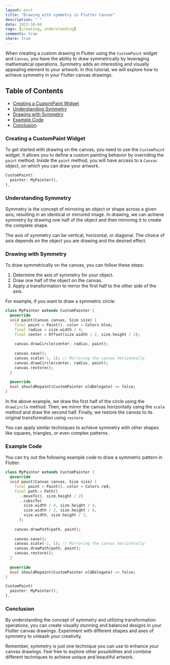 ```yaml
---
layout: post
title: "Drawing with symmetry in Flutter Canvas"
description: " "
date: 2023-10-04
tags: [creating, understanding]
comments: true
share: true
---
```


When creating a custom drawing in Flutter using the `CustomPaint` widget and `Canvas`, you have the ability to draw symmetrically by leveraging mathematical operations. Symmetry adds an interesting and visually appealing element to your artwork. In this tutorial, we will explore how to achieve symmetry in your Flutter canvas drawings.

## Table of Contents
- [Creating a CustomPaint Widget](#creating-a-custompaint-widget)
- [Understanding Symmetry](#understanding-symmetry)
- [Drawing with Symmetry](#drawing-with-symmetry)
- [Example Code](#example-code)
- [Conclusion](#conclusion)

### Creating a CustomPaint Widget

To get started with drawing on the canvas, you need to use the `CustomPaint` widget. It allows you to define a custom painting behavior by overriding the `paint` method. Inside the `paint` method, you will have access to a `Canvas` object, on which you can draw your artwork.

```dart
CustomPaint(
  painter: MyPainter(),
),
```

### Understanding Symmetry

Symmetry is the concept of mirroring an object or shape across a given axis, resulting in an identical or mirrored image. In drawing, we can achieve symmetry by drawing one half of the object and then mirroring it to create the complete shape.

The axis of symmetry can be vertical, horizontal, or diagonal. The choice of axis depends on the object you are drawing and the desired effect.

### Drawing with Symmetry

To draw symmetrically on the canvas, you can follow these steps:

1. Determine the axis of symmetry for your object.
2. Draw one half of the object on the canvas.
3. Apply a transformation to mirror the first half to the other side of the axis.

For example, if you want to draw a symmetric circle:

```dart
class MyPainter extends CustomPainter {
  @override
  void paint(Canvas canvas, Size size) {
    final paint = Paint()..color = Colors.blue;
    final radius = size.width / 4;
    final center = Offset(size.width / 2, size.height / 2);
    
    canvas.drawCircle(center, radius, paint);
    
    canvas.save();
    canvas.scale(-1, 1); // Mirroring the canvas horizontally
    canvas.drawCircle(center, radius, paint);
    canvas.restore();
  }
  
  @override
  bool shouldRepaint(CustomPainter oldDelegate) => false;
}
```

In the above example, we draw the first half of the circle using the `drawCircle` method. Then, we mirror the canvas horizontally using the `scale` method and draw the second half. Finally, we restore the canvas to its original transformation using `restore`.

You can apply similar techniques to achieve symmetry with other shapes like squares, triangles, or even complex patterns.

### Example Code

You can try out the following example code to draw a symmetric pattern in Flutter:

```dart
class MyPainter extends CustomPainter {
  @override
  void paint(Canvas canvas, Size size) {
    final paint = Paint()..color = Colors.red;
    final path = Path()
      ..moveTo(0, size.height / 2)
      ..cubicTo(
        size.width / 4, size.height / 4,
        size.width / 2, size.height / 8,
        size.width, size.height / 2,
      );
    
    canvas.drawPath(path, paint);
    
    canvas.save();
    canvas.scale(-1, 1); // Mirroring the canvas horizontally
    canvas.drawPath(path, paint);
    canvas.restore();
  }
  
  @override
  bool shouldRepaint(CustomPainter oldDelegate) => false;
}

CustomPaint(
  painter: MyPainter(),
),
```

### Conclusion

By understanding the concept of symmetry and utilizing transformation operations, you can create visually stunning and balanced designs in your Flutter canvas drawings. Experiment with different shapes and axes of symmetry to unleash your creativity.

Remember, symmetry is just one technique you can use to enhance your canvas drawings. Feel free to explore other possibilities and combine different techniques to achieve unique and beautiful artwork.